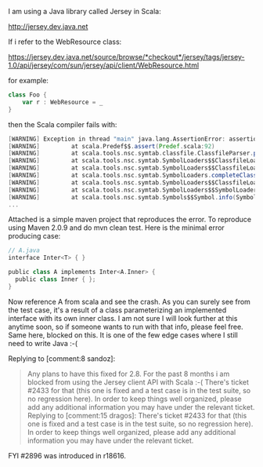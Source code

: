 I am using a Java library called Jersey in Scala:

  http://jersey.dev.java.net
 
If i refer to the WebResource class:

  https://jersey.dev.java.net/source/browse/*checkout*/jersey/tags/jersey-1.0/api/jersey/com/sun/jersey/api/client/WebResource.html

for example:

```scala
class Foo {
    var r : WebResource = _
}
```

then the Scala compiler fails with:

```scala
[WARNING] Exception in thread "main" java.lang.AssertionError: assertion failed: internal error: illegal class file dependency
[WARNING]         at scala.Predef$$.assert(Predef.scala:92)
[WARNING]         at scala.tools.nsc.symtab.classfile.ClassfileParser.parse(ClassfileParser.scala:62)
[WARNING]         at scala.tools.nsc.symtab.SymbolLoaders$$ClassfileLoader$$$$anonfun$$doComplete$$3.apply(SymbolLoaders.scala:290)
[WARNING]         at scala.tools.nsc.symtab.SymbolLoaders$$ClassfileLoader$$$$anonfun$$doComplete$$3.apply(SymbolLoaders.scala:290)
[WARNING]         at scala.tools.nsc.symtab.SymbolLoaders.completeClassfile(SymbolLoaders.scala:276)
[WARNING]         at scala.tools.nsc.symtab.SymbolLoaders$$ClassfileLoader.doComplete(SymbolLoaders.scala:289)
[WARNING]         at scala.tools.nsc.symtab.SymbolLoaders$$SymbolLoader.complete(SymbolLoaders.scala:77)
[WARNING]         at scala.tools.nsc.symtab.Symbols$$Symbol.info(Symbols.scala:510)
...
```

Attached is a simple maven project that reproduces the error. To reproduce using Maven 2.0.9 and do mvn clean test.
Here is the minimal error producing case:
```scala
// A.java
interface Inter<T> { }

public class A implements Inter<A.Inner> {  
  public class Inner { };
}
```
Now reference A from scala and see the crash.  As you can surely see from the test case, it's a result of a class parameterizing an implemented interface with its own inner class.  I am not sure I will look further at this anytime soon, so if someone wants to run with that info, please feel free.
Same here, blocked on this.  It is one of the few edge cases where I still need to write Java :-(

Replying to [comment:8 sandoz]:
> Any plans to have this fixed for 2.8. For the past 8 months i am blocked from using the Jersey client API with Scala :-(
There's ticket #2433 for that (this one is fixed and a test case is in the test suite, so no regression here). In order to keep things well organized, please add any additional information you may have under the relevant ticket.
Replying to [comment:15 dragos]:
> There's ticket #2433 for that (this one is fixed and a test case is in the test suite, so no regression here). In order to keep things well organized, please add any additional information you may have under the relevant ticket.

FYI #2896 was introduced in r18616.
